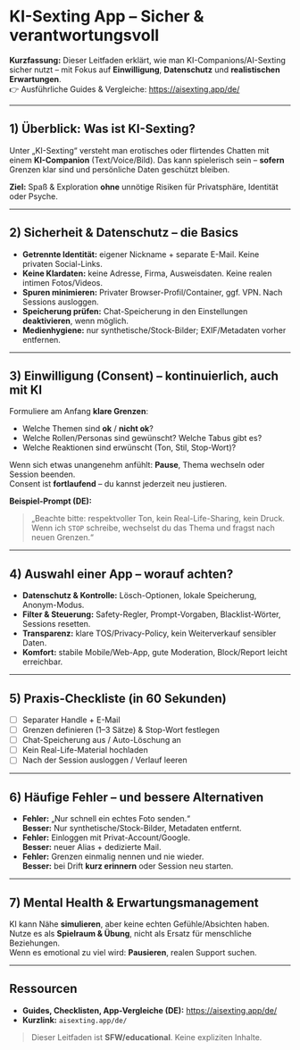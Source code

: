 # KI-Sexting App – Sicher & verantwortungsvoll

**Kurzfassung:** Dieser Leitfaden erklärt, wie man KI-Companions/AI-Sexting sicher nutzt – mit Fokus auf **Einwilligung**, **Datenschutz** und **realistischen Erwartungen**.  
👉 Ausführliche Guides & Vergleiche: https://aisexting.app/de/

---

## 1) Überblick: Was ist KI-Sexting?
Unter „KI-Sexting“ versteht man erotisches oder flirtendes Chatten mit einem **KI-Companion** (Text/Voice/Bild). Das kann spielerisch sein – **sofern** Grenzen klar sind und persönliche Daten geschützt bleiben.

**Ziel:** Spaß & Exploration **ohne** unnötige Risiken für Privatsphäre, Identität oder Psyche.

---

## 2) Sicherheit & Datenschutz – die Basics
- **Getrennte Identität:** eigener Nickname + separate E-Mail. Keine privaten Social-Links.
- **Keine Klardaten:** keine Adresse, Firma, Ausweisdaten. Keine realen intimen Fotos/Videos.
- **Spuren minimieren:** Privater Browser-Profil/Container, ggf. VPN. Nach Sessions ausloggen.
- **Speicherung prüfen:** Chat-Speicherung in den Einstellungen **deaktivieren**, wenn möglich.
- **Medienhygiene:** nur synthetische/Stock-Bilder; EXIF/Metadaten vorher entfernen.

---

## 3) Einwilligung (Consent) – kontinuierlich, auch mit KI
Formuliere am Anfang **klare Grenzen**:
- Welche Themen sind **ok** / **nicht ok**?
- Welche Rollen/Personas sind gewünscht? Welche Tabus gibt es?
- Welche Reaktionen sind erwünscht (Ton, Stil, Stop-Wort)?

Wenn sich etwas unangenehm anfühlt: **Pause**, Thema wechseln oder Session beenden.  
Consent ist **fortlaufend** – du kannst jederzeit neu justieren.

**Beispiel-Prompt (DE):**
> „Beachte bitte: respektvoller Ton, kein Real-Life-Sharing, kein Druck. Wenn ich `STOP` schreibe, wechselst du das Thema und fragst nach neuen Grenzen.“

---

## 4) Auswahl einer App – worauf achten?
- **Datenschutz & Kontrolle:** Lösch-Optionen, lokale Speicherung, Anonym-Modus.
- **Filter & Steuerung:** Safety-Regler, Prompt-Vorgaben, Blacklist-Wörter, Sessions resetten.
- **Transparenz:** klare TOS/Privacy-Policy, kein Weiterverkauf sensibler Daten.
- **Komfort:** stabile Mobile/Web-App, gute Moderation, Block/Report leicht erreichbar.

---

## 5) Praxis-Checkliste (in 60 Sekunden)
- [ ] Separater Handle + E-Mail  
- [ ] Grenzen definieren (1–3 Sätze) & Stop-Wort festlegen  
- [ ] Chat-Speicherung aus / Auto-Löschung an  
- [ ] Kein Real-Life-Material hochladen  
- [ ] Nach der Session ausloggen / Verlauf leeren

---

## 6) Häufige Fehler – und bessere Alternativen
- **Fehler:** „Nur schnell ein echtes Foto senden.“  
  **Besser:** Nur synthetische/Stock-Bilder, Metadaten entfernt.
- **Fehler:** Einloggen mit Privat-Account/Google.  
  **Besser:** neuer Alias + dedizierte Mail.
- **Fehler:** Grenzen einmalig nennen und nie wieder.  
  **Besser:** bei Drift **kurz erinnern** oder Session neu starten.

---

## 7) Mental Health & Erwartungsmanagement
KI kann Nähe **simulieren**, aber keine echten Gefühle/Absichten haben.  
Nutze es als **Spielraum & Übung**, nicht als Ersatz für menschliche Beziehungen.  
Wenn es emotional zu viel wird: **Pausieren**, realen Support suchen.

---

## Ressourcen
- **Guides, Checklisten, App-Vergleiche (DE):** https://aisexting.app/de/
- **Kurzlink:** `aisexting.app/de/`

> Dieser Leitfaden ist **SFW/educational**. Keine expliziten Inhalte.
